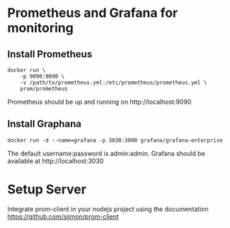 # Prometheus and Grafana for monitoring

## Install Prometheus

```
docker run \        
    -p 9090:9090 \
    -v /path/to/prometheus.yml:/etc/prometheus/prometheus.yml \
    prom/prometheus

```

Prometheus should be up and running on http://localhost:9090

## Install Graphana

```
docker run -d --name=grafana -p 3030:3000 grafana/grafana-enterprise
```

The default username:password is admin:admin.
Grafana should be available at http://localhost:3030


# Setup Server

Integrate prom-client in your nodejs project using the documentation
https://github.com/siimon/prom-client

